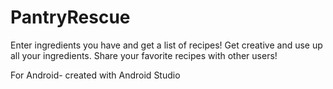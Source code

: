 # PantryRescue
Enter ingredients you have and get a list of recipes! Get creative and use up all your ingredients. Share your favorite recipes with other users!

For Android- created with Android Studio 
